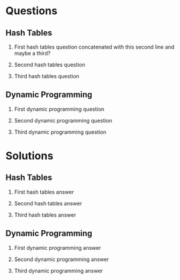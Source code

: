 # Questions

## Hash Tables

1. First hash tables question 
concatenated with this second line
and maybe a third?

2. Second hash tables question

3. Third hash tables question


## Dynamic Programming

1. First dynamic programming question

2. Second dynamic programming question

3. Third dynamic programming question


# Solutions

## Hash Tables

1. First hash tables answer 

2. Second hash tables answer

3. Third hash tables answer

## Dynamic Programming

1. First dynamic programming answer

2. Second dynamic programming answer

3. Third dynamic programming answer

